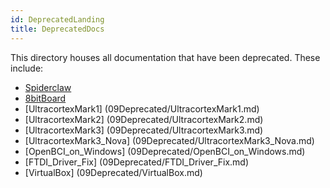 ```yaml
---
id: DeprecatedLanding
title: DeprecatedDocs
---
```


This directory houses all documentation that have been deprecated. These include:
- [Spiderclaw](09Deprecated/02-Spiderclaw.md)
- [8bitBoard](09Deprecated/03-8bitBoard.md)
- [UltracortexMark1] (09Deprecated/UltracortexMark1.md)
- [UltracortexMark2] (09Deprecated/UltracortexMark2.md)
- [UltracortexMark3] (09Deprecated/UltracortexMark3.md)
- [UltracortexMark3_Nova] (09Deprecated/UltracortexMark3_Nova.md)
- [OpenBCI_on_Windows] (09Deprecated/OpenBCI_on_Windows.md)
- [FTDI_Driver_Fix] (09Deprecated/FTDI_Driver_Fix.md)
- [VirtualBox] (09Deprecated/VirtualBox.md)
